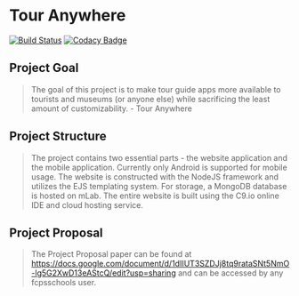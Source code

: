 # Tour Anywhere

[![Build Status](https://travis-ci.com/mma01us/tour-anywhere.svg?branch=master)](https://travis-ci.com/mma01us/tour-anywhere)
[![Codacy Badge](https://api.codacy.com/project/badge/Grade/6e21c4d9e8e64ab7bc842db435836591)](https://www.codacy.com/app/mma01us/tour-anywhere?utm_source=github.com&amp;utm_medium=referral&amp;utm_content=mma01us/tour-anywhere&amp;utm_campaign=Badge_Grade)

## Project Goal

> The goal of this project is to make tour guide apps more available to tourists and museums (or anyone else) while sacrificing the least amount of customizability. - Tour Anywhere

## Project Structure

> The project contains two essential parts - the website application and the mobile application. Currently only Android is supported for mobile usage. The website is constructed with the NodeJS framework and utilizes the EJS templating system. For storage, a MongoDB database is hosted on mLab. The entire website is built using the C9.io online IDE and cloud hosting service.

## Project Proposal

> The Project Proposal paper can be found at https://docs.google.com/document/d/1dIIUT3SZDJj8tq9rataSNt5NmO-lg5G2XwD13eAStcQ/edit?usp=sharing and can be accessed by any fcpsschools user.
